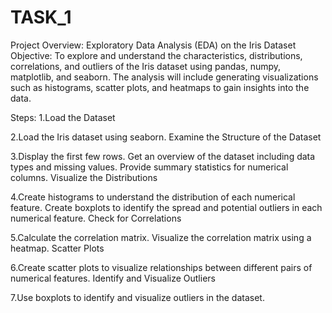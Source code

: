 # TASK_1



Project Overview: Exploratory Data Analysis (EDA) on the Iris Dataset
Objective: To explore and understand the characteristics, distributions, correlations, and outliers of the Iris dataset using pandas, numpy, matplotlib, and seaborn. The analysis will include generating visualizations such as histograms, scatter plots, and heatmaps to gain insights into the data.

Steps:
1.Load the Dataset

2.Load the Iris dataset using seaborn.
Examine the Structure of the Dataset

3.Display the first few rows.
Get an overview of the dataset including data types and missing values.
Provide summary statistics for numerical columns.
Visualize the Distributions

4.Create histograms to understand the distribution of each numerical feature.
Create boxplots to identify the spread and potential outliers in each numerical feature.
Check for Correlations

5.Calculate the correlation matrix.
Visualize the correlation matrix using a heatmap.
Scatter Plots

6.Create scatter plots to visualize relationships between different pairs of numerical features.
Identify and Visualize Outliers

7.Use boxplots to identify and visualize outliers in the dataset.
